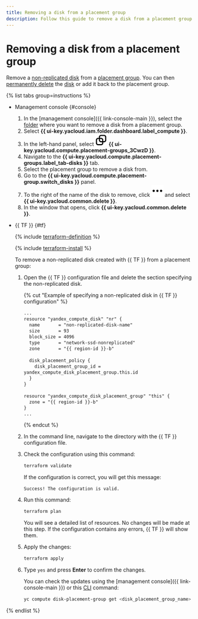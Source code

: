 ```yaml
---
title: Removing a disk from a placement group
description: Follow this guide to remove a disk from a placement group.
---
```


# Removing a disk from a placement group


Remove a [non-replicated disk](../../concepts/disk.md#nr-disks) from a [placement group](../../concepts/disk-placement-group.md). You can then [permanently delete](../disk-control/delete.md) the [disk](../../concepts/disk.md) or add it back to the placement group.

{% list tabs group=instructions %}

- Management console {#console}

  1. In the [management console]({{ link-console-main }}), select the [folder](../../../resource-manager/concepts/resources-hierarchy.md#folder) where you want to remove a disk from a placement group.
  1. Select **{{ ui-key.yacloud.iam.folder.dashboard.label_compute }}**.
  1. In the left-hand panel, select ![image](../../../_assets/console-icons/copy-transparent.svg) **{{ ui-key.yacloud.compute.placement-groups_3CwzD }}**.
  1. Navigate to the **{{ ui-key.yacloud.compute.placement-groups.label_tab-disks }}** tab.
  1. Select the placement group to remove a disk from.
  1. Go to the **{{ ui-key.yacloud.compute.placement-group.switch_disks }}** panel.
  1. To the right of the name of the disk to remove, click ![horizontal-ellipsis](../../../_assets/console-icons/ellipsis.svg) and select **{{ ui-key.yacloud.common.delete }}**.
  1. In the window that opens, click **{{ ui-key.yacloud.common.delete }}**.

- {{ TF }} {#tf}

  {% include [terraform-definition](../../../_tutorials/_tutorials_includes/terraform-definition.md) %}

  {% include [terraform-install](../../../_includes/terraform-install.md) %}

  To remove a non-replicated disk created with {{ TF }} from a placement group:
  1. Open the {{ TF }} configuration file and delete the section specifying the non-replicated disk.

     {% cut "Example of specifying a non-replicated disk in {{ TF }} configuration" %}

     ```hcl
     ...
     resource "yandex_compute_disk" "nr" {
       name       = "non-replicated-disk-name"
       size       = 93
       block_size = 4096
       type       = "network-ssd-nonreplicated"
       zone       = "{{ region-id }}-b"

       disk_placement_policy {
         disk_placement_group_id = yandex_compute_disk_placement_group.this.id
       }
     }

     resource "yandex_compute_disk_placement_group" "this" {
       zone = "{{ region-id }}-b"
     }
     ...
     ```

     {% endcut %}

  1. In the command line, navigate to the directory with the {{ TF }} configuration file.
  1. Check the configuration using this command:

     ```bash
     terraform validate
     ```

     If the configuration is correct, you will get this message:

     ```text
     Success! The configuration is valid.
     ```

  1. Run this command:

     ```bash
     terraform plan
     ```

     You will see a detailed list of resources. No changes will be made at this step. If the configuration contains any errors, {{ TF }} will show them.
  1. Apply the changes:

     ```bash
     terraform apply
     ```

  1. Type `yes` and press **Enter** to confirm the changes.

     You can check the updates using the [management console]({{ link-console-main }}) or this [CLI](../../../cli/quickstart.md) command:

     ```bash
     yc compute disk-placement-group get <disk_placement_group_name>
     ```

{% endlist %}